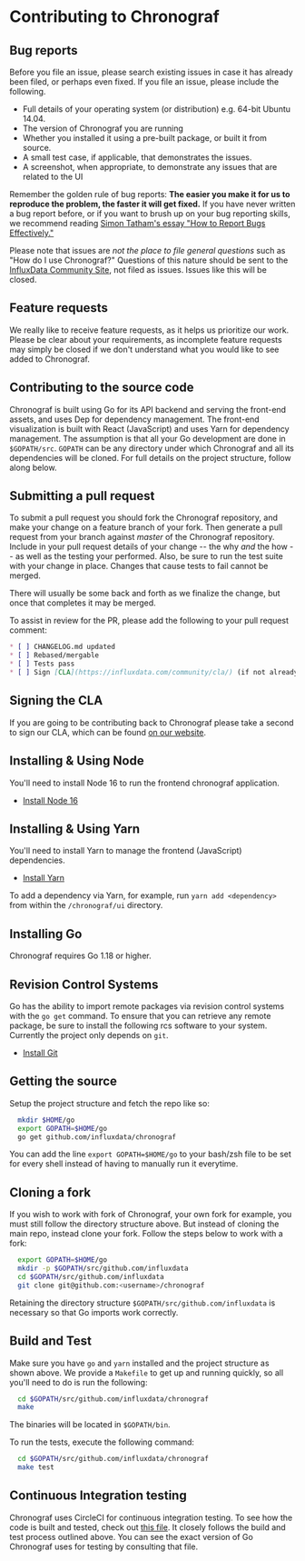 # Contributing to Chronograf

## Bug reports

Before you file an issue, please search existing issues in case it has already been filed, or perhaps even fixed. If you file an issue, please include the following.

* Full details of your operating system (or distribution) e.g. 64-bit Ubuntu 14.04.
* The version of Chronograf you are running
* Whether you installed it using a pre-built package, or built it from source.
* A small test case, if applicable, that demonstrates the issues.
* A screenshot, when appropriate, to demonstrate any issues that are related to the UI

Remember the golden rule of bug reports: **The easier you make it for us to reproduce the problem, the faster it will get fixed.**
If you have never written a bug report before, or if you want to brush up on your bug reporting skills, we recommend reading [Simon Tatham's essay "How to Report Bugs Effectively."](http://www.chiark.greenend.org.uk/~sgtatham/bugs.html)

Please note that issues are _not the place to file general questions_ such as "How do I use Chronograf?" Questions of this nature should be sent to the [InfluxData Community Site](https://community.influxdata.com), not filed as issues. Issues like this will be closed.

## Feature requests

We really like to receive feature requests, as it helps us prioritize our work. Please be clear about your requirements, as incomplete feature requests may simply be closed if we don't understand what you would like to see added to Chronograf.

## Contributing to the source code

Chronograf is built using Go for its API backend and serving the front-end assets, and uses Dep for dependency management. The front-end visualization is built with React (JavaScript) and uses Yarn for dependency management. The assumption is that all your Go development are done in `$GOPATH/src`. `GOPATH` can be any directory under which Chronograf and all its dependencies will be cloned. For full details on the project structure, follow along below.

## Submitting a pull request

To submit a pull request you should fork the Chronograf repository, and make your change on a feature branch of your fork. Then generate a pull request from your branch against _master_ of the Chronograf repository. Include in your pull request details of your change -- the why _and_ the how -- as well as the testing your performed. Also, be sure to run the test suite with your change in place. Changes that cause tests to fail cannot be merged.

There will usually be some back and forth as we finalize the change, but once that completes it may be merged.

To assist in review for the PR, please add the following to your pull request comment:

```md
* [ ] CHANGELOG.md updated
* [ ] Rebased/mergable
* [ ] Tests pass
* [ ] Sign [CLA](https://influxdata.com/community/cla/) (if not already signed)
```

## Signing the CLA

If you are going to be contributing back to Chronograf please take a second to sign our CLA, which can be found
[on our website](https://influxdata.com/community/cla/).

## Installing & Using Node

You'll need to install Node 16 to run the frontend chronograf application.

* [Install Node 16](https://nodejs.org/en/about/releases/)

## Installing & Using Yarn

You'll need to install Yarn to manage the frontend (JavaScript) dependencies.

* [Install Yarn](https://yarnpkg.com/en/docs/install)

To add a dependency via Yarn, for example, run `yarn add <dependency>` from within the `/chronograf/ui` directory.

## Installing Go

Chronograf requires Go 1.18 or higher.

## Revision Control Systems

Go has the ability to import remote packages via revision control systems with the `go get` command. To ensure that you can retrieve any remote package, be sure to install the following rcs software to your system.
Currently the project only depends on `git`.

* [Install Git](http://git-scm.com/book/en/Getting-Started-Installing-Git)

## Getting the source

Setup the project structure and fetch the repo like so:

```bash
  mkdir $HOME/go
  export GOPATH=$HOME/go
  go get github.com/influxdata/chronograf
```

You can add the line `export GOPATH=$HOME/go` to your bash/zsh file to be set for every shell instead of having to manually run it everytime.

## Cloning a fork

If you wish to work with fork of Chronograf, your own fork for example, you must still follow the directory structure above. But instead of cloning the main repo, instead clone your fork. Follow the steps below to work with a fork:

```bash
  export GOPATH=$HOME/go
  mkdir -p $GOPATH/src/github.com/influxdata
  cd $GOPATH/src/github.com/influxdata
  git clone git@github.com:<username>/chronograf
```

Retaining the directory structure `$GOPATH/src/github.com/influxdata` is necessary so that Go imports work correctly.

## Build and Test

Make sure you have `go` and `yarn` installed and the project structure as shown above. We provide a `Makefile` to get up and running quickly, so all you'll need to do is run the following:

```bash
  cd $GOPATH/src/github.com/influxdata/chronograf
  make
```

The binaries will be located in `$GOPATH/bin`.

To run the tests, execute the following command:

```bash
  cd $GOPATH/src/github.com/influxdata/chronograf
  make test
```

## Continuous Integration testing

Chronograf uses CircleCI for continuous integration testing. To see how the code is built and tested, check out [this file](https://github.com/influxdata/chronograf/blob/master/Makefile). It closely follows the build and test process outlined above. You can see the exact version of Go Chronograf uses for testing by consulting that file.
